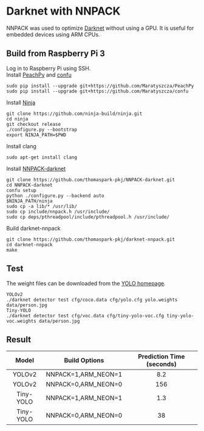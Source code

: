 # Darknet with NNPACK
NNPACK was used to optimize [Darknet](https://github.com/pjreddie/darknet) without using a GPU. It is useful for embedded devices using ARM CPUs.

## Build from Raspberry Pi 3
Log in to Raspberry Pi using SSH.<br/>
Install [PeachPy](https://github.com/Maratyszcza/PeachPy) and [confu](https://github.com/Maratyszcza/confu)
```
sudo pip install --upgrade git+https://github.com/Maratyszcza/PeachPy
sudo pip install --upgrade git+https://github.com/Maratyszcza/confu
```
Install [Ninja](https://ninja-build.org/)
```
git clone https://github.com/ninja-build/ninja.git
cd ninja
git checkout release
./configure.py --bootstrap
export NINJA_PATH=$PWD
```
Install clang
```
sudo apt-get install clang
```
Install [NNPACK-darknet](https://github.com/thomaspark-pkj/NNPACK-darknet.git)
```
git clone https://github.com/thomaspark-pkj/NNPACK-darknet.git
cd NNPACK-darknet
confu setup
python ./configure.py --backend auto
$NINJA_PATH/ninja
sudo cp -a lib/* /usr/lib/
sudo cp include/nnpack.h /usr/include/
sudo cp deps/pthreadpool/include/pthreadpool.h /usr/include/
```
Build darknet-nnpack
```
git clone https://github.com/thomaspark-pkj/darknet-nnpack.git
cd darknet-nnpack
make
```

## Test
The weight files can be downloaded from the [YOLO homepage](https://pjreddie.com/darknet/yolo/).
```
YOLOv2
./darknet detector test cfg/coco.data cfg/yolo.cfg yolo.weights data/person.jpg
Tiny-YOLO
./darknet detector test cfg/voc.data cfg/tiny-yolo-voc.cfg tiny-yolo-voc.weights data/person.jpg
```
## Result
Model | Build Options | Prediction Time (seconds)
:-:|:-:|:-:
YOLOv2 | NNPACK=1,ARM_NEON=1 | 8.2
YOLOv2 | NNPACK=0,ARM_NEON=0 | 156
Tiny-YOLO | NNPACK=1,ARM_NEON=1 | 1.3
Tiny-YOLO | NNPACK=0,ARM_NEON=0 | 38
